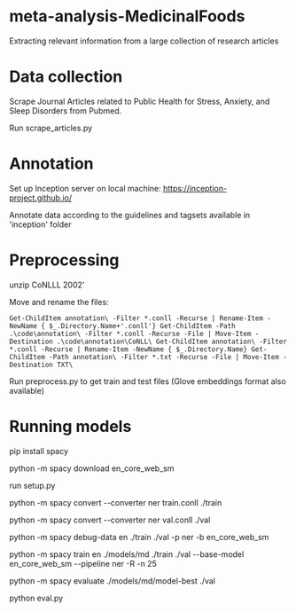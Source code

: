 # meta-analysis-MedicinalFoods
Extracting relevant information from a large collection of research articles

# Data collection
Scrape Journal Articles related to Public Health for Stress, Anxiety, and Sleep Disorders from Pubmed. 

Run scrape_articles.py

# Annotation 
Set up Inception server on local machine: https://inception-project.github.io/

Annotate data according to the guidelines and tagsets available in 'inception' folder

# Preprocessing
unzip CoNLLL 2002'

Move and rename the files:

``Get-ChildItem annotation\ -Filter *.conll -Recurse | Rename-Item -NewName { $_.Directory.Name+'.conll'}
Get-ChildItem -Path .\code\annotation\ -Filter *.conll -Recurse -File | Move-Item -Destination .\code\annotation\CoNLL\
Get-ChildItem annotation\ -Filter *.conll -Recurse | Rename-Item -NewName { $_.Directory.Name}
Get-ChildItem -Path annotation\ -Filter *.txt -Recurse -File | Move-Item -Destination TXT\``

Run preprocess.py to get train and test files (Glove embeddings format also available)

# Running models


pip install spacy

python -m spacy download en_core_web_sm

run setup.py

python -m spacy convert --converter ner train.conll ./train

python -m spacy convert --converter ner val.conll ./val

python -m spacy debug-data en ./train ./val -p ner -b en_core_web_sm

python -m spacy train en ./models/md ./train ./val --base-model en_core_web_sm --pipeline ner -R -n 25

python -m spacy evaluate ./models/md/model-best ./val

python eval.py
